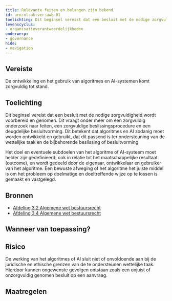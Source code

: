 ```yaml
---
title: Relevante feiten en belangen zijn bekend 
id: urn:nl:ak:ver:awb-01
toelichting: Dit beginsel vereist dat een besluit met de nodige zorgvuldigheid wordt voorbereid en genomen. Dit vraagt onder meer om een zorgvuldig onderzoek naar feiten, een zorgvuldige beslissingsprocedure en een deugdelijke besluitvorming. Dit betekent dat  algoritmes en AI zodanig moet worden ontwikkeld en gebruikt, dat dit passend is ter ondersteuning van de wettelijke taak en de bijbehorende beslissing of besluitvorming.  
levenscyclus: 
- organisatieverantwoordelijkheden
onderwerp: 
- governance
hide:
- navigation
---
```


<!-- tags -->

## Vereiste

De ontwikkeling en het gebruik van algoritmes en AI-systemen komt zorgvuldig tot stand.

## Toelichting 

Dit beginsel vereist dat een besluit met de nodige zorgvuldigheid wordt voorbereid en genomen.
Dit vraagt onder meer om een zorgvuldig onderzoek naar feiten, een zorgvuldige beslissingsprocedure en een deugdelijke besluitvorming.
Dit betekent dat  algoritmes en AI zodanig moet worden ontwikkeld en gebruikt, dat dit passend is ter ondersteuning van de wettelijke taak en de bijbehorende beslissing of besluitvorming.

Het doel en eventuele subdoelen van het algoritme of AI-systeem moet helder zijn gedefinieerd, ook in relatie tot het maatschappelijke resultaat (outcome), en wordt gedeeld door de eigenaar, ontwikkelaar en gebruiker van het algoritme. Een bewuste afweging of het algoritme het juiste middel is om het probleem op doelmatige en doeltreffende wijze op te lossen is gemaakt en vastgelegd. 
 

## Bronnen 

- [Afdeling 3.2 Algemene wet bestuursrecht](https://wetten.overheid.nl/jci1.3:c:BWBR0005537&hoofdstuk=3&afdeling=3.2&z=2024-05-01&g=2024-05-01)
- [Afdeling 3.4 Algemene wet bestuursrecht](https://wetten.overheid.nl/jci1.3:c:BWBR0005537&hoofdstuk=3&afdeling=3.4&z=2024-05-01&g=2024-05-01)

## Wanneer van toepassing? 


## Risico 

De werking van het algoritmes of AI sluit niet of onvoldoende aan bij de juridische en ethische grenzen van de te ondersteunen wettelijke taak.
Hierdoor kunnen ongewenste gevolgen ontstaan zoals een onjuist of onzorgvuldig genomen besluit op een aanvraag.

## Maatregelen 

<!-- list_maatregelen vereiste/awb-1-zorgvuldigheidsbeginsel no-search no-onderwerp no-rol no-levenscyclus no-search no-onderwerp no-rol no-levenscyclus -->
